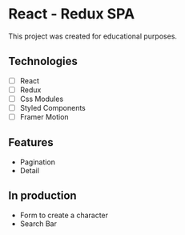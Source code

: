 # React - Redux SPA

This project was created for educational purposes.

## Technologies
- [ ] React
- [ ] Redux
- [ ] Css Modules
- [ ] Styled Components
- [ ] Framer Motion

## Features
- Pagination
- Detail

## In production
- Form to create a character
- Search Bar
